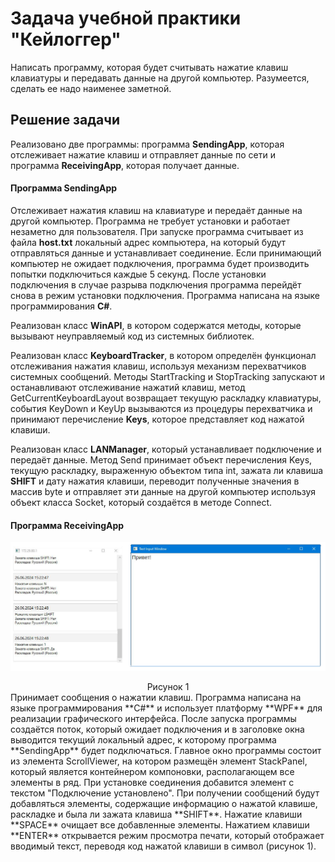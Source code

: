 # Задача учебной практики "Кейлоггер"
Написать программу, которая будет считывать нажатие клавиш клавиатуры и передавать данные на другой компьютер. Разумеется, сделать ее надо наименее заметной.
## Решение задачи
Реализовано две программы: программа **SendingApp**, которая отслеживает нажатие клавиш и отправляет данные по сети и программа **ReceivingApp**, которая получает данные.
#### Программа **SendingApp**
Отслеживает нажатия клавиш на клавиатуре и передаёт данные на другой компьютер. Программа не требует установки и работает незаметно для пользователя. При запуске программа считывает из файла **host.txt** локальный адрес компьютера, на который будут отправляться данные и устанавливает соединение. Если принимающий компьютер не ожидает подключения, программа будет производить попытки подключиться каждые 5 секунд. После установки подключения в случае разрыва подключения программа перейдёт снова в режим установки подключения.
Программа написана на языке программирования **C#**.

Реализован класс **WinAPI**, в котором содержатся методы, которые вызывают неуправляемый код из системных библиотек.

Реализован класс **KeyboardTracker**, в котором определён функционал отслеживания нажатия клавиш, используя механизм перехватчиков системных сообщений. Методы StartTracking и StopTracking запускают и останавливают отслеживание нажатий клавиш, метод GetCurrentKeyboardLayout возвращает текущую раскладку клавиатуры, события KeyDown и KeyUp вызываются из процедуры перехватчика и принимают перечисление **Keys**, которое представляет код нажатой клавиши.

Реализован класс **LANManager**, который устанавливает подключение и передаёт данные. Метод Send принимает объект перечисления Keys, текущую раскладку, выраженную объектом типа int, зажата ли клавиша **SHIFT** и дату нажатия клавиши, переводит полученные значения в массив byte и отправляет эти данные на другой компьютер используя объект класса Socket, который создаётся в методе Connect.
#### Программа **ReceivingApp**
![alt text](1.png "Рисунок 1")
<div align="center">Рисунок 1</div>
Принимает сообщения о нажатии клавиш. Программа написана на языке программирования **C#** и использует платформу **WPF** для реализации графического интерфейса. После запуска программы создаётся поток, который ожидает подключения и в заголовке окна выводится текущий локальный адрес, к которому программа **SendingApp** будет подключаться.
Главное окно программы состоит из элемента ScrollViewer, на котором размещён элемент StackPanel, который является контейнером компоновки, располагающем все элементы в ряд.
При установке соединения добавится элемент с текстом "Подключение установлено". При получении сообщений будут добавляться элементы, содержащие информацию о нажатой клавише, раскладке и была ли зажата клавиша **SHIFT**.
Нажатие клавиши **SPACE** очищает все добавленные элементы.
Нажатием клавиши **ENTER** открывается режим просмотра печати, который отображает вводимый текст, переводя код нажатой клавиши в символ (рисунок 1).